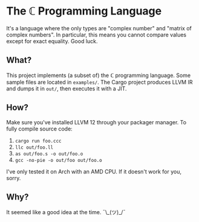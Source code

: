 # The ℂ Programming Language
It's a language where the only types are "complex number" and "matrix of complex numbers". In particular, this means you cannot compare values except for exact equality. Good luck.

## What?
This project implements (a subset of) the ℂ programming language. Some sample files are located in `examples/`. The Cargo project produces LLVM IR and dumps it in `out/`, then executes it with a JIT.

## How?
Make sure you've installed LLVM 12 through your packager manager. To fully compile source code:
1. `cargo run foo.ccc`
2. `llc out/foo.ll`
3. `as out/foo.s -o out/foo.o`
4. `gcc -no-pie -o out/foo out/foo.o`

I've only tested it on Arch with an AMD CPU. If it doesn't work for you, sorry.

## Why?
It seemed like a good idea at the time. ¯\\\_(ツ)\_/¯
